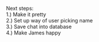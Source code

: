 Next steps:<br>
1.) Make it pretty<br>
2.) Set up way of user picking name<br>
3.) Save chat into database<br>
4.) Make James happy
